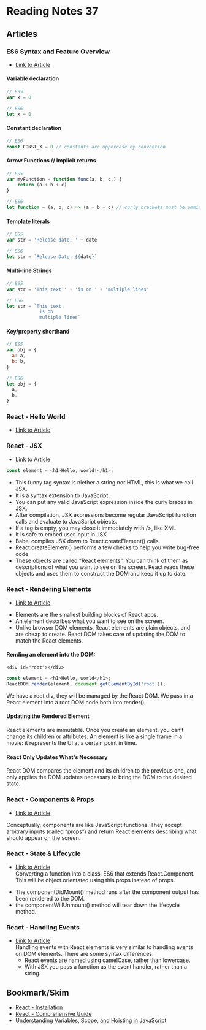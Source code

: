 # Reading Notes 37  

## Articles  

### ES6 Syntax and Feature Overview
* [Link to Article](https://www.taniarascia.com/es6-syntax-and-feature-overview/)  

#### Variable declaration  
```js
// ES5
var x = 0

// ES6
let x = 0
```

#### Constant declaration  
```js
// ES6
const CONST_X = 0 // constants are uppercase by convention  
```

#### Arrow Functions // Implicit returns
```js
// ES5
var myFunction = function func(a, b, c,) {
    return (a + b + c)
}

// ES6
let function = (a, b, c) => (a + b + c) // curly brackets must be ommitted
```

#### Template literals  
```js
// ES5
var str = 'Release date: ' + date

// ES6
let str = `Release Date: ${date}`
```

#### Multi-line Strings  
```js
// ES5
var str = 'This text ' + 'is on ' + 'multiple lines'

// ES6
let str = `This text
            is on
            multiple lines`
```
#### Key/property shorthand
```js
// ES5
var obj = {
  a: a,
  b: b,
}

// ES6
let obj = {
  a,
  b,
}
```

### React - Hello World  
* [Link to Article](https://reactjs.org/docs/hello-world.html) 
### React - JSX  
* [Link to Article](https://reactjs.org/docs/introducing-jsx.html) 

```js
const element = <h1>Hello, world!</h1>;
```
- This funny tag syntax is niether a string nor HTML, this is what we call JSX.  
- It is a syntax extension to JavaScript.  
- You can put any valid JavaScript expression inside the curly braces in JSX.  
- After compilation, JSX expressions become regular JavaScript function calls and evaluate to JavaScript objects.  
- If a tag is empty, you may close it immediately with />, like XML  
- It is safe to embed user input in JSX  
- Babel compiles JSX down to React.createElement() calls.  
- React.createElement() performs a few checks to help you write bug-free code  
- These objects are called “React elements”. You can think of them as descriptions of what you want to see on the screen. React reads these objects and uses them to construct the DOM and keep it up to date.  

### React - Rendering Elements  
* [Link to Article](https://reactjs.org/docs/rendering-elements.html)  
- Elements are the smallest building blocks of React apps.  
- An element describes what you want to see on the screen.  
- Unlike browser DOM elements, React elements are plain objects, and are cheap to create. React DOM takes care of updating the DOM to match the React elements.  

#### Rending an element into the DOM:  
`<div id="root"></div>`
```js
const element = <h1>Hello, world</h1>;
ReactDOM.render(element, document.getElementById('root'));
```
We have a root div, they will be managed by the React DOM. We pass in a React element into a root DOM node both into render().  

#### Updating the Rendered Element  
React elements are immutable. Once you create an element, you can’t change its children or attributes. An element is like a single frame in a movie: it represents the UI at a certain point in time.  

#### React Only Updates What's Necessary  
React DOM compares the element and its children to the previous one, and only applies the DOM updates necessary to bring the DOM to the desired state.  

### React - Components & Props  
* [Link to Article](https://reactjs.org/docs/components-and-props.html)  

Conceptually, components are like JavaScript functions. They accept arbitrary inputs (called “props”) and return React elements describing what should appear on the screen.  

### React - State & Lifecycle  
* [Link to Article](https://reactjs.org/docs/state-and-lifecycle.html)  
Converting a function into a class, ES6 that extends React.Component. This will be object orientated using this.props instead of props. 
- The componentDidMount() method runs after the component output has been rendered to the DOM. 
- the componentWillUnmount() method will tear down the lifecycle method.  

### React - Handling Events  
* [Link to Article](https://reactjs.org/docs/handling-events.html)  
Handling events with React elements is very similar to handling events on DOM elements. There are some syntax differences:
    - React events are named using camelCase, rather than lowercase.  
    - With JSX you pass a function as the event handler, rather than a string.

## Bookmark/Skim  
* [React - Installation](https://reactjs.org/docs/create-a-new-react-app.html)  
* [React - Comprehensive Guide](https://tylermcginnis.com/reactjs-tutorial-a-comprehensive-guide-to-building-apps-with-react/)  
* [Understanding Variables, Scope, and Hoisting in JavaScript](https://www.digitalocean.com/community/tutorials/understanding-variables-scope-hoisting-in-javascript)  